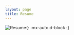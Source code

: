 ```yaml
---
layout: page
title: Resume
---
```


![Resume](https://i.ibb.co/qk059t5/Programmer-Resume.jpgf){: .mx-auto.d-block :}